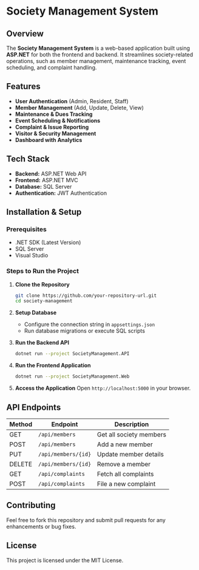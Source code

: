 # Society Management System

## Overview
The **Society Management System** is a web-based application built using **ASP.NET** for both the frontend and backend. It streamlines society-related operations, such as member management, maintenance tracking, event scheduling, and complaint handling.

## Features
- **User Authentication** (Admin, Resident, Staff)
- **Member Management** (Add, Update, Delete, View)
- **Maintenance & Dues Tracking**
- **Event Scheduling & Notifications**
- **Complaint & Issue Reporting**
- **Visitor & Security Management**
- **Dashboard with Analytics**

## Tech Stack
- **Backend:** ASP.NET Web API
- **Frontend:** ASP.NET MVC
- **Database:** SQL Server
- **Authentication:** JWT Authentication

## Installation & Setup
### Prerequisites
- .NET SDK (Latest Version)
- SQL Server
- Visual Studio

### Steps to Run the Project
1. **Clone the Repository**
   ```sh
   git clone https://github.com/your-repository-url.git
   cd society-management
   ```
2. **Setup Database**
   - Configure the connection string in `appsettings.json`
   - Run database migrations or execute SQL scripts

3. **Run the Backend API**
   ```sh
   dotnet run --project SocietyManagement.API
   ```

4. **Run the Frontend Application**
   ```sh
   dotnet run --project SocietyManagement.Web
   ```

5. **Access the Application**
   Open `http://localhost:5000` in your browser.

## API Endpoints
| Method | Endpoint | Description |
|--------|---------|-------------|
| GET | `/api/members` | Get all society members |
| POST | `/api/members` | Add a new member |
| PUT | `/api/members/{id}` | Update member details |
| DELETE | `/api/members/{id}` | Remove a member |
| GET | `/api/complaints` | Fetch all complaints |
| POST | `/api/complaints` | File a new complaint |

## Contributing
Feel free to fork this repository and submit pull requests for any enhancements or bug fixes.

## License
This project is licensed under the MIT License.

